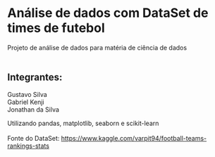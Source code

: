 # Análise de dados com DataSet de times de futebol
Projeto de análise de dados para matéria de ciência de dados <br><br>
## Integrantes:<br>
Gustavo Silva <br>
Gabriel Kenji<br>
Jonathan da Silva<br>

Utilizando pandas, matplotlib, seaborn e scikit-learn <br><br>
Fonte do DataSet: https://www.kaggle.com/varpit94/football-teams-rankings-stats

